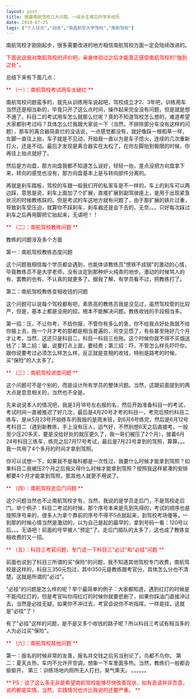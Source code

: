 ```yaml
---
layout: post
title: 揭露南航驾校几大问题，一段永生难忘的学车经历		
date: 2010-07-25
tags: ["个人日志","动态","南昌航空大学驾校","南航驾校"]
---
```


南航驾校才刚刚起步，很多需要改进的地方相信南航驾校方面一定会陆续改进的。

<span style="color: red;">下面说说我对南航驾校的评价吧，亲身体验过之后才能真正感受南航驾校的"独到之处"。

总结下来有下面几点：

<span style="color: red;">** （一）：南航驾校考试用车太破烂 **

南航驾校问题蛮多的，就先从训练用车说起吧，驾校成立才2、3年吧，训练用车当然还是相当新的，毕竟只开了这么点时间，操作起来完全没有问题，但是就是想不通了，科目二的考试用车怎么就那么烂呢？真的不知道驾校怎么想的，难道希望大家都别考过吗？具体怎么烂我跟大家说一下（当然，不排除部分车没有这样的问题），那车的离合器简直烂的没话说，一点感觉都没有，就好像踩一根稻草一样，左脚一直往上抬，车子就是不见动，开始我一直以为是车子熄火，连续的几次重新打火，还是不动。最后才发现是离合器实在太松了，在你左脚抬到极限的时候，你再往上抬点就好了。

然后是方向盘，那方向盘我都不知道怎么说好，轻轻一抬，差点没把方向盘拿下来，转向的感觉也没有，那方向盘基本上是与转向部件分离的。

再就是刹车踏板，驾校的车跟一般我们开的私家车是不一样的，车上的刹车可以两边踩，意思是说，刹车上面加了个扩展，直接扩展到副驾驶座上，是用于出现紧急状况的时候教练踩的。但是考试的车这地方就有问题了，由于那扩展的铁片过重，导致刹车受压迫，就算你不踩刹车，刹车器还是会下去的，无奈。。。只好每次踩过刹车之后再用脚把它抬起来，无语吧！！

<span style="color: red;">** （二）：南航驾校教练问题 **

教练的问题涉及多个方面

第一：南航驾校教练态度问题

这个问题我相信每个学员都会遇到，也能体谅教练员"恨铁不成钢"的激动的心情，毕竟教练员不是大学老师，没有淡定到那种炉火纯青的地步。激动的时候骂人的有、罢教的也有、不认真的就更多了。据我了解，有学员看不过，把教练打了。

第二：南航驾校教练变相收钱的问题

这个问题可以说每个驾校都有吧，素质高的教练员我是没见过，虽然驾校管的比较严，但是，基本上都是没用的招，根本不能解决问题。教练收钱的手段相当多。

第一招：压，不让你考，不给你报，不管你有多么的急，你不给我点好处我就不给你报上去，拖一个月才考的那都是相当普遍的，司空见惯了，有些甚至拖好几个月才让考，当然，这还只是科目二，科目一科目三也拖。这个时候你就不得不买烟送钱了；第二招：骗，说要打点上面，要经费；第三招：吓，不管怎么样先吓吓你，跟你说要考过必须怎么样怎么样，反正就是变相的收钱，特别是路考的时候，买"保险"的人太多了。

<span style="color: red;">** （三）：南航驾校进度问题 **

这个问题可不是个别的，而是设计所有学员的整体问题。当然，这跟前面提到的两大点是息息相关的，当然也不全是。

先来说说本人的情况吧，我是3月18号左右报的名，然后开始准备科目一的考试，考试时间一直被推迟了好几次，最后是4月20号才考的科目一，考完后预约科目二练车，是从5月23号开始练车的我报的是周末班，到6月6号练完，然后是6月12号考科目二（遇到新教练，手上没有压人，运气好，不然别想6天之后直接考，一般至少压20多天，要是没给好处的就压更久了，我一哥们被压了2个月），接着6月24号科目三练车，练完之后7月17号考试，最后是7月23号拿到的驾照，算算。。。我一共用了4个多月的时间才拿到驾照。

你可以试想一下，如果我不是每科都是一次性过，我要什么时候才能拿到驾照？如果科目二我被压2个月之后我又得什么时候才能拿到驾照？按照我这样紧凑的安排都要4个月才能拿到驾照，那其他人就更不用说了。

<span style="color: red;">** （四）：南航驾校走后门问题 **

这个问题当然也不止南航驾校才有，当然，我说的是学员走后门，不是驾校走后门。举个例子：科目二考试的时候，那个序号本来是先到先得的，考试的顺序也是按照序号来的，很多人为拿个靠前的序号不得不5点就起来，到驾校考场傻等，一到那的时候心情当然是激动的，以为自己是起的最早的，拿到号码一看：120号以后。。。无语吧！前面的号早被人"预定"了。走后门插队的太多了，这也成了教练变相收费的又一招。

<span style="color: red;">** （五）：科目三考官问题，专门说一下科目三"必过"和"必挂"问题 **

前面也说到了科目三所谓的买"保险"的问题，我不知道其他驾校专门收费，南航驾校是这样的，科目三350元包过，其中350元是教练跟考官分，具体怎么分也不清楚。这就是所谓的"必过"。

"必挂"的问题是怎么样的呢？举个最简单的例子：大家都知道，遇到红灯的时候是不能闯红灯的，但是考官叫你闯红灯的时候你就要悲剧了，如果你踩油门直接冲过去，当然是必挂无疑，如果你不冲过去，考官会说你不听指挥，一样是挂，这就是"必挂"了！

有了"必挂"这样的问题，是不是又多个收钱的路子呢？所以科目三考试有相当多的人为必过买"保险"。

<span style="color: red;">** （六）：南航驾校其他问题 **

第一：报名的时候非常的友善，报名并交钱之后另当别论了，鸟都不鸟你。
第二：夏天炎热，车内不允许开空调，想象一下车里面多热。当然，教练们一般都会偷偷开。
第三：训练场地内厕所无人打扫，臭气熏天。
。。。。。。

<span style="color: red;">** PS：说了这么多无非是希望南航驾校能够尽快改善现状，如有恶语并非吾意，说的都是实情，当然，实践情况也许比我说的还要严重。 **		